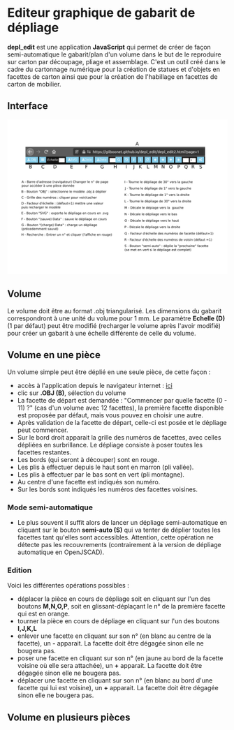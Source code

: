 # Editeur graphique de gabarit de dépliage
**depl_edit** est une application **JavaScript** qui permet de créer de façon semi-automatique le gabarit/plan d'un volume dans le but de le reproduire sur carton par découpage, pliage et assemblage. C'est un outil créé dans le cadre du cartonnage numérique pour la création de statues et d'objets en facettes de carton ainsi que pour la création de l'habillage en facettes de carton de mobilier.

## Interface
![](depl_interface.png)

## Volume
Le volume doit être au format .obj triangularisé. Les dimensions du gabarit correspondront à une unité du volume pour 1 mm. Le paramètre **Echelle (D)** (1 par défaut) peut être modifié (recharger le volume après l'avoir modifié) pour créer un gabarit à une échelle différente de celle du volume.

## Volume en une pièce
Un volume simple peut être déplié en une seule pièce, de cette façon :
- accès à l'application depuis le navigateur internet : [ici](https://gilboonet.github.io/depl_edit/depl_edit2.html?page=1)
- clic sur **.OBJ (B)**, sélection du volume
- La facette de départ est demandée : "Commencer par quelle facette (0 - 11) ?" (cas d'un volume avec 12 facettes), la première facette disponible est proposée par défaut, mais vous pouvez en choisir une autre.
- Après validation de la facette de départ, celle-ci est posée et le dépliage peut commencer.
- Sur le bord droit apparait la grille des numéros de facettes, avec celles dépliées en surbrillance. Le dépliage consiste à poser toutes les facettes restantes.
- Les bords (qui seront à découper) sont en rouge.
- Les plis à effectuer depuis le haut sont en marron (pli vallée).
- Les plis à effectuer par le bas sont en vert (pli montagne).
- Au centre d'une facette est indiqués son numéro.
- Sur les bords sont indiqués les numéros des facettes voisines.

### Mode semi-automatique
- Le plus souvent il suffit alors de lancer un dépliage semi-automatique en cliquant sur le bouton **semi-auto (S)** qui va tenter de déplier toutes les facettes tant qu'elles sont accessibles. Attention, cette opération ne détecte pas les recouvrements (contrairement à la version de dépliage automatique en OpenJSCAD).

### Edition
Voici les différentes opérations possibles :
- déplacer la pièce en cours de dépliage soit en cliquant sur l'un des boutons **M,N,O,P**, soit en glissant-déplaçant le n° de la première facette qui est en orange.
- tourner la pièce en cours de dépliage en cliquant sur l'un des boutons **I,J,K,L**
- enlever une facette en cliquant sur son n° (en blanc au centre de la facette), un **-** apparait. La facette doit être dégagée sinon elle ne bougera pas.
- poser une facette en cliquant sur son n° (en jaune au bord de la facette voisine où elle sera attachée), un **+** apparait. La facette doit être dégagée sinon elle ne bougera pas.
- déplacer une facette en cliquant sur son n° (en blanc au bord d'une facette qui lui est voisine), un **+** apparait. La facette doit être dégagée sinon elle ne bougera pas.
 
## Volume en plusieurs pièces
